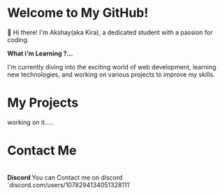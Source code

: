 # Welcome to My GitHub!
👋 Hi there! I'm Akshay(aka Kira), a dedicated student with a passion for coding.

**What i'm Learning ?...**

I'm currently diving into the exciting world of web development, learning new technologies, and working on various projects to improve my skills. 

# My Projects

working on it.....

# Contact Me 
<br>
<b>Discord </b>
You can Contact me on discord `discord.com/users/1078294134051328111`